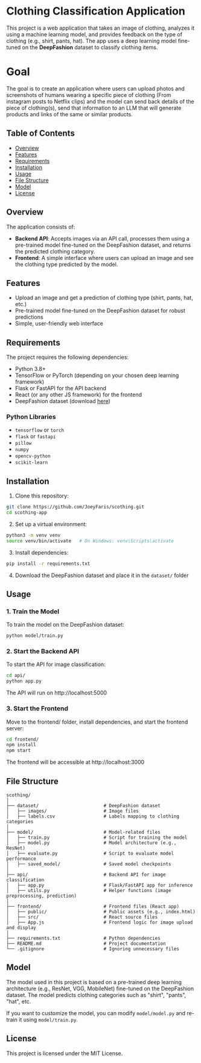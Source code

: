 # Clothing Classification Application

This project is a web application that takes an image of clothing, analyzes it using a machine learning model, and provides feedback on the type of clothing (e.g., shirt, pants, hat). The app uses a deep learning model fine-tuned on the **DeepFashion** dataset to classify clothing items.

# Goal

The goal is to create an application where users can upload photos and screenshots of humans wearing a specific piece of clothing (From instagram posts to Netflix clips) and the model can send back details of the piece of clothing(s), send that information to an LLM that will generate products and links of the same or similar products.

## Table of Contents
- [Overview](#overview)
- [Features](#features)
- [Requirements](#requirements)
- [Installation](#installation)
- [Usage](#usage)
- [File Structure](#file-structure)
- [Model](#model)
- [License](#license)

## Overview

The application consists of:
- **Backend API**: Accepts images via an API call, processes them using a pre-trained model fine-tuned on the DeepFashion dataset, and returns the predicted clothing category.
- **Frontend**: A simple interface where users can upload an image and see the clothing type predicted by the model.

## Features
- Upload an image and get a prediction of clothing type (shirt, pants, hat, etc.)
- Pre-trained model fine-tuned on the DeepFashion dataset for robust predictions
- Simple, user-friendly web interface

## Requirements

The project requires the following dependencies:

- Python 3.8+
- TensorFlow or PyTorch (depending on your chosen deep learning framework)
- Flask or FastAPI for the API backend
- React (or any other JS framework) for the frontend
- DeepFashion dataset (download [here](http://mmlab.ie.cuhk.edu.hk/projects/DeepFashion.html))

### Python Libraries
- `tensorflow` or `torch`
- `flask` or `fastapi`
- `pillow`
- `numpy`
- `opencv-python`
- `scikit-learn`

## Installation

1. Clone this repository:
```bash
git clone https://github.com/JoeyFaris/scothing.git
cd scothing-app
```

2. Set up a virtual environment:
```bash
python3 -m venv venv
source venv/bin/activate   # On Windows: venv\Scripts\activate
```

3. Install dependencies:
```bash
pip install -r requirements.txt
```

4. Download the DeepFashion dataset and place it in the `dataset/` folder

## Usage

### 1. Train the Model
To train the model on the DeepFashion dataset:
```bash
python model/train.py
```

### 2. Start the Backend API
To start the API for image classification:
```bash
cd api/
python app.py
```
The API will run on http://localhost:5000

### 3. Start the Frontend
Move to the frontend/ folder, install dependencies, and start the frontend server:
```bash
cd frontend/
npm install
npm start
```
The frontend will be accessible at http://localhost:3000

## File Structure
```
scothing/
│
├── dataset/                        # DeepFashion dataset
│   ├── images/                     # Image files
│   ├── labels.csv                  # Labels mapping to clothing categories
│
├── model/                          # Model-related files
│   ├── train.py                    # Script for training the model
│   ├── model.py                    # Model architecture (e.g., ResNet)
│   ├── evaluate.py                 # Script to evaluate model performance
│   ├── saved_model/                # Saved model checkpoints
│
├── api/                            # Backend API for image classification
│   ├── app.py                      # Flask/FastAPI app for inference
│   ├── utils.py                    # Helper functions (image preprocessing, prediction)
│
├── frontend/                       # Frontend files (React app)
│   ├── public/                     # Public assets (e.g., index.html)
│   ├── src/                        # React source files
│   ├── App.js                      # Frontend logic for image upload and display
│
├── requirements.txt                # Python dependencies
├── README.md                       # Project documentation
└── .gitignore                      # Ignoring unnecessary files
```

## Model
The model used in this project is based on a pre-trained deep learning architecture (e.g., ResNet, VGG, MobileNet) fine-tuned on the DeepFashion dataset. The model predicts clothing categories such as "shirt", "pants", "hat", etc.

If you want to customize the model, you can modify `model/model.py` and re-train it using `model/train.py`.

## License
This project is licensed under the MIT License.
